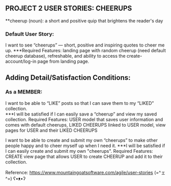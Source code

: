 ## PROJECT 2 USER STORIES: CHEERUPS

**cheerup (noun): a short and positive quip that brightens the reader's day

### Default User Story:

I want to see “cheerups” — short, positive and inspiring quotes to cheer me up. 
***Required Features: landing page with random cheerup (need default cheerup database), refreshable, and ability to access the create-account/log-in page from landing page. 

## Adding Detail/Satisfaction Conditions:

### As a MEMBER:

I want to be able to “LIKE” posts so that I can save them to my “LIKED” collection.  
***I will be satisfied if I can easily save a “cheerup” and view my saved collection.
Required Features: USER model that saves user information and comes with default cheerups, LIKED CHEERUPS linked to USER model, view pages for USER and their LIKED CHEERUPS

I want to be able to create and submit my own “cheerups” to make other people happy and to cheer myself up when I need it. 
***I will be satisfied if I can easily create and submit my own "cheerups".
Required Features: CREATE view page that allows USER to create CHEERUP and add it to their collection.


Reference: https://www.mountaingoatsoftware.com/agile/user-stories
(=^ェ^=) ʕ•ᴥ•ʔ
